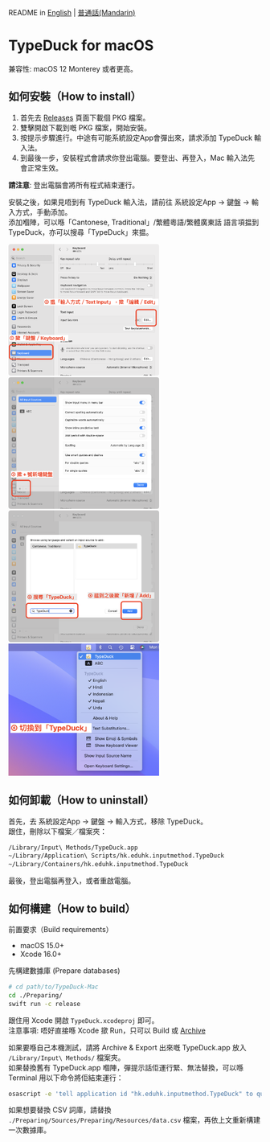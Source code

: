 README in [English](README-en.md) | [普通話(Mandarin)](README-cmn.md)

# TypeDuck for macOS
兼容性: macOS 12 Monterey 或者更高。

## 如何安裝（How to install）
1. 首先去 [Releases](https://github.com/TypeDuck-HK/TypeDuck-Mac/releases) 頁面下載個 PKG 檔案。
2. 雙擊開啟下載到嘅 PKG 檔案，開始安裝。
3. 按提示步驟進行。中途有可能系統設定App會彈出來，請求添加 TypeDuck 輸入法。
4. 到最後一步，安裝程式會請求你登出電腦。要登出、再登入，Mac 輸入法先會正常生效。

**請注意**: 登出電腦會將所有程式結束運行。

安裝之後，如果見唔到有 TypeDuck 輸入法，請前往 系統設定App → 鍵盤 → 輸入方式，手動添加。  
添加嗰陣，可以喺「Cantonese, Traditional」/繁體粵語/繁體廣東話 語言項揾到 TypeDuck，亦可以搜尋「TypeDuck」來揾。


<img width="300" alt="Screenshot 1" src="images/screenshot-step-1-and-2.png"/><img width="300" alt="Screenshot 2" src="images/screenshot-step-3.png"/>
<br>
<img width="300" alt="Screenshot 3" src="images/screenshot-step-4-and-5.png"/><img width="300" alt="Screenshot 4" src="images/screenshot-step-6.png"/>


## 如何卸載（How to uninstall）
首先，去 系統設定App → 鍵盤 → 輸入方式，移除 TypeDuck。  
跟住，刪除以下檔案／檔案夾：
~~~bash
/Library/Input\ Methods/TypeDuck.app
~/Library/Application\ Scripts/hk.eduhk.inputmethod.TypeDuck
~/Library/Containers/hk.eduhk.inputmethod.TypeDuck
~~~

最後，登出電腦再登入，或者重啟電腦。


## 如何構建（How to build）
前置要求（Build requirements）
- macOS 15.0+
- Xcode 16.0+

先構建數據庫 (Prepare databases)
~~~bash
# cd path/to/TypeDuck-Mac
cd ./Preparing/
swift run -c release
~~~
跟住用 Xcode 開啟 `TypeDuck.xcodeproj` 即可。  
注意事項: 唔好直接喺 Xcode 撳 Run，只可以 Build 或 [Archive](https://developer.apple.com/documentation/xcode/distributing-your-app-for-beta-testing-and-releases#Create-an-archive-of-your-app)


如果要喺自己本機測試，請將 Archive & Export 出來嘅 TypeDuck.app 放入 `/Library/Input\ Methods/` 檔案夾。  
如果替換舊有 TypeDuck.app 嗰陣，彈提示話佢運行緊、無法替換，可以喺 Terminal 用以下命令將佢結束運行：
~~~bash
osascript -e 'tell application id "hk.eduhk.inputmethod.TypeDuck" to quit'
~~~


如果想要替換 CSV 詞庫，請替換 `./Preparing/Sources/Preparing/Resources/data.csv` 檔案，再依上文重新構建一次數據庫。
